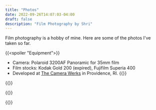 ```yaml
---
title: "Photos"
date: 2022-09-26T14:07:03-04:00
draft: false
description: "Film Photography by Shri"
---
```

Film photography is a hobby of mine. Here are some of the photos I've taken so far.

{{<spoiler "Equipment">}}
- Camera: Polaroid 3200AF Panoramic for 35mm film
- Film stocks: Kodak Gold 200 (expired), Fujifilm Superia 400
- Developed at [The Camera Werks](http://thecamerawerks.com/index.html) in Providence, RI.
{{</spoiler>}}

{{<album film>}}



{{<rawhtml>}}
<style>
#photos {
  /* Prevent vertical gaps */
  line-height: 0;
  /*width: 100vw;*/
  -webkit-column-count: 4;
  -webkit-column-gap:   0px;
  -moz-column-count:    4;
  -moz-column-gap:      0px;
  column-count:         4;
  column-gap:           0px;  
}

#photos img {
  /* Just in case there are inline attributes */
  width: 100% !important;
  height: auto !important;
  display: inline-block !important;
}

@media (max-width: 1200px) {
  #photos {
  -moz-column-count:    4;
  -webkit-column-count: 4;
  column-count:         4;
  }
}
@media (max-width: 1000px) {
  #photos {
  -moz-column-count:    3;
  -webkit-column-count: 3;
  column-count:         3;
  }
}
@media (max-width: 800px) {
  #photos {
  -moz-column-count:    2;
  -webkit-column-count: 2;
  column-count:         2;
  }
}
@media (max-width: 400px) {
  #photos {
  -moz-column-count:    1;
  -webkit-column-count: 1;
  column-count:         1;
  }
}

</style>
{{</rawhtml>}}